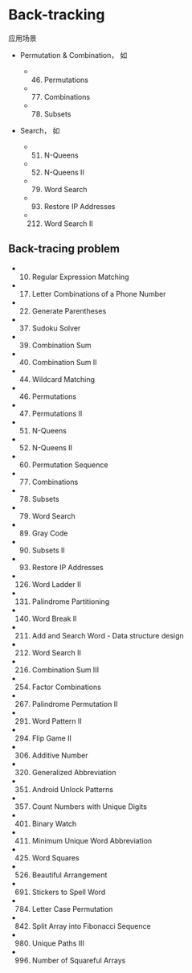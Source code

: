# Back-tracking 

应用场景

- Permutation & Combination， 如
  -	46. Permutations
  -	77. Combinations
  -	78. Subsets
  
- Search， 如
  -	51. N-Queens
  -	52. N-Queens II
  -	79. Word Search
  - 93. Restore IP Addresses
  - 212. Word Search II

## Back-tracing problem
-	10. Regular Expression Matching
-	17. Letter Combinations of a Phone Number
-	22. Generate Parentheses
-	37. Sudoku Solver
-	39. Combination Sum
-	40. Combination Sum II
-	44. Wildcard Matching
-	46. Permutations
-	47. Permutations II
-	51. N-Queens
-	52. N-Queens II
-	60. Permutation Sequence
-	77. Combinations
-	78. Subsets
-	79. Word Search
-	89. Gray Code
-	90. Subsets II
-	93. Restore IP Addresses
-	126. Word Ladder II
-	131. Palindrome Partitioning
-	140. Word Break II
-	211. Add and Search Word - Data structure design
-	212. Word Search II
-	216. Combination Sum III
-	254. Factor Combinations
-	267. Palindrome Permutation II
-	291. Word Pattern II
-	294. Flip Game II
-	306. Additive Number
-	320. Generalized Abbreviation
-	351. Android Unlock Patterns
-	357. Count Numbers with Unique Digits
-	401. Binary Watch
-	411. Minimum Unique Word Abbreviation
-	425. Word Squares
-	526. Beautiful Arrangement
-	691. Stickers to Spell Word
-	784. Letter Case Permutation
-	842. Split Array into Fibonacci Sequence
-	980. Unique Paths III
-	996. Number of Squareful Arrays
			